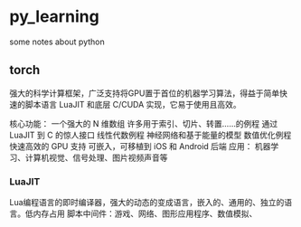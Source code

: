 # py_learning
some notes about python
## torch
强大的科学计算框架，广泛支持将GPU置于首位的机器学习算法，得益于简单快速的脚本语言 LuaJIT 和底层 C/CUDA 实现，它易于使用且高效。

  核心功能：
一个强大的 N 维数组
许多用于索引、切片、转置……的例程
通过 LuaJIT 到 C 的惊人接口
线性代数例程
神经网络和基于能量的模型
数值优化例程
快速高效的 GPU 支持
可嵌入，可移植到 iOS 和 Android 后端
  应用：
机器学习、计算机视觉、信号处理、图片视频声音等

### LuaJIT
Lua编程语言的即时编译器，强大的动态的变成语言，嵌入的、通用的、独立的语言。低内存占用
脚本中间件：游戏、网络、图形应用程序、数值模拟、
